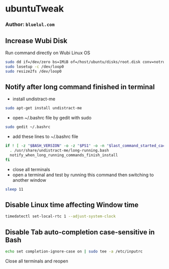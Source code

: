 # ubuntuTweak
### Author: `bluelul.com`

## Increase Wubi Disk
Run command directly on Wubi Linux OS
```bash
sudo dd if=/dev/zero bs=1MiB of=/host/ubuntu/disks/root.disk conv=notrunc oflag=append count=2048
sudo losetup -c /dev/loop0
sudo resize2fs /dev/loop0
```
## Notify after long command finished in terminal
- install undistract-me
```bash
sudo apt-get install undistract-me
```
- open ~/.bashrc file by gedit with sudo
```bash
sudo gedit ~/.bashrc
```
- add these lines to ~/.bashrc file
```bash
if ! [ -z "$BASH_VERSION" -o -z "$PS1" -o -n "$last_command_started_cache" ]; then
  . /usr/share/undistract-me/long-running.bash
  notify_when_long_running_commands_finish_install
fi
```
- close all terminals
- open a terminal and test by running this command then switching to another window
```bash
sleep 11
```

## Disable Linux time affecting Window time
```bash
timedatectl set-local-rtc 1 --adjust-system-clock
```

## Disable Tab auto-completion case-sensitive in Bash
```bash
echo set completion-ignore-case on | sudo tee -a /etc/inputrc
```
Close all terminals and reopen
